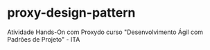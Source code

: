 # proxy-design-pattern
Atividade Hands-On com Proxydo curso "Desenvolvimento Ágil com Padrões de Projeto" - ITA
